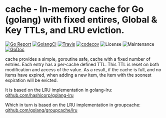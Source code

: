 # cache - In-memory cache for Go (golang) with fixed entires, Global & Key TTLs, and LRU eviction.

[![Go Report](https://goreportcard.com/badge/github.com/apibillme/cache)](https://goreportcard.com/report/github.com/apibillme/cache) [![GolangCI](https://golangci.com/badges/github.com/apibillme/cache.svg)](https://golangci.com/r/github.com/apibillme/cache) [![Travis](https://travis-ci.org/apibillme/cache.svg?branch=master)](https://travis-ci.org/apibillme/cache#) [![codecov](https://codecov.io/gh/apibillme/cache/branch/master/graph/badge.svg)](https://codecov.io/gh/apibillme/cache) ![License](https://img.shields.io/github/license/apibillme/cache.svg) ![Maintenance](https://img.shields.io/maintenance/yes/2018.svg) [![GoDoc](https://godoc.org/github.com/apibillme/cache?status.svg)](https://godoc.org/github.com/apibillme/cache)

cache provides a simple, goroutine safe, cache with a fixed number of entries. Each entry has a per-cache defined TTL. This TTL is reset on both modification and access of the value. As a result, if the cache is full, and no items have expired, when adding a new item, the item with the soonest expiration will be evicted.

It is based on the LRU implementation in golang-lru:
[github.com/hashicorp/golang-lru](http://godoc.org/github.com/hashicorp/golang-lru)

Which in turn is based on the LRU implementation in groupcache:
[github.com/golang/groupcache/lru](http://godoc.org/github.com/golang/groupcache/lru)

